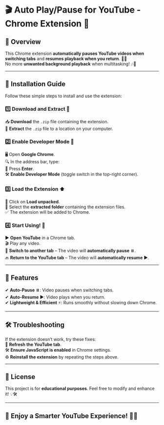 # 🎬 Auto Play/Pause for YouTube - Chrome Extension 🎯  

## 📌 Overview  
This Chrome extension **automatically pauses YouTube videos when switching tabs** and **resumes playback when you return**. 🎥✨  
No more **unwanted background playback** when multitasking! 🎶🎯  

---

## 🚀 Installation Guide  

Follow these simple steps to install and use the extension:  

### **1️⃣ Download and Extract** 📂  
📥 **Download** the `.zip` file containing the extension.  
📂 **Extract** the `.zip` file to a location on your computer.  

### **2️⃣ Enable Developer Mode** 🔧  
🖥️ Open **Google Chrome**.  
🔍 In the address bar, type:  
🚀 Press **Enter**.  
🛠️ **Enable Developer Mode** (toggle switch in the top-right corner).  

### **3️⃣ Load the Extension** ⬆️  
📌 Click on **Load unpacked**.  
📁 Select the **extracted folder** containing the extension files.  
✅ The extension will be added to Chrome.  

### **4️⃣ Start Using!** 🎉  
▶️ **Open YouTube** in a Chrome tab.  
🎬 Play any video.  
🔄 **Switch to another tab** – The video will **automatically pause** ⏸️.  
🔙 **Return to the YouTube tab** – The video will **automatically resume** ▶️.  

---

## 🎯 Features  
✔ **Auto-Pause** ⏸️: Video pauses when switching tabs.  
✔ **Auto-Resume** ▶️: Video plays when you return.  
✔ **Lightweight & Efficient** ⚡: Runs smoothly without slowing down Chrome.  

---

## 🛠️ Troubleshooting  
If the extension doesn’t work, try these fixes:  
🔄 **Refresh the YouTube tab**.  
🛠️ **Ensure JavaScript is enabled** in Chrome settings.  
♻️ **Reinstall the extension** by repeating the steps above.  

---

## 📜 License  
This project is for **educational purposes**. Feel free to modify and enhance it! 💡🛠️  

---

## 🎉 Enjoy a Smarter YouTube Experience! 🚀😃  
